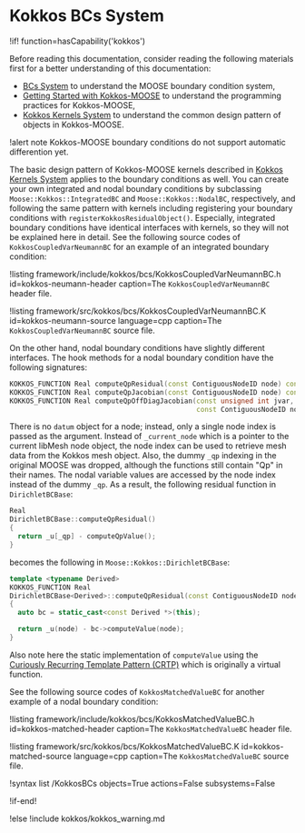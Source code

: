 # Kokkos BCs System

!if! function=hasCapability('kokkos')

Before reading this documentation, consider reading the following materials first for a better understanding of this documentation:

- [BCs System](syntax/BCs/index.md) to understand the MOOSE boundary condition system,
- [Getting Started with Kokkos-MOOSE](syntax/Kokkos/index.md) to understand the programming practices for Kokkos-MOOSE,
- [Kokkos Kernels System](syntax/KokkosKernels/index.md) to understand the common design pattern of objects in Kokkos-MOOSE.

!alert note
Kokkos-MOOSE boundary conditions do not support automatic differention yet.

The basic design pattern of Kokkos-MOOSE kernels described in [Kokkos Kernels System](syntax/Kokkos/index.md) applies to the boundary conditions as well. You can create your own integrated and nodal boundary conditions by subclassing `Moose::Kokkos::IntegratedBC` and `Moose::Kokkos::NodalBC`, respectively, and following the same pattern with kernels including registering your boundary conditions with `registerKokkosResidualObject()`. Especially, integrated boundary conditions have identical interfaces with kernels, so they will not be explained here in detail. See the following source codes of `KokkosCoupledVarNeumannBC` for an example of an integrated boundary condition:

!listing framework/include/kokkos/bcs/KokkosCoupledVarNeumannBC.h id=kokkos-neumann-header
         caption=The `KokkosCoupledVarNeumannBC` header file.

!listing framework/src/kokkos/bcs/KokkosCoupledVarNeumannBC.K id=kokkos-neumann-source language=cpp
         caption=The `KokkosCoupledVarNeumannBC` source file.

On the other hand, nodal boundary conditions have slightly different interfaces. The hook methods for a nodal boundary condition have the following signatures:

```cpp
KOKKOS_FUNCTION Real computeQpResidual(const ContiguousNodeID node) const;
KOKKOS_FUNCTION Real computeQpJacobian(const ContiguousNodeID node) const;
KOKKOS_FUNCTION Real computeQpOffDiagJacobian(const unsigned int jvar,
                                              const ContiguousNodeID node) const;
```

There is no `datum` object for a node; instead, only a single node index is passed as the argument. Instead of `_current_node` which is a pointer to the current libMesh node object, the node index can be used to retrieve mesh data from the Kokkos mesh object. Also, the dummy `_qp` indexing in the original MOOSE was dropped, although the functions still contain "Qp" in their names. The nodal variable values are accessed by the node index instead of the dummy `_qp`. As a result, the following residual function in `DirichletBCBase`:

```cpp
Real
DirichletBCBase::computeQpResidual()
{
  return _u[_qp] - computeQpValue();
}
```

becomes the following in `Moose::Kokkos::DirichletBCBase`:

```cpp
template <typename Derived>
KOKKOS_FUNCTION Real
DirichletBCBase<Derived>::computeQpResidual(const ContiguousNodeID node) const
{
  auto bc = static_cast<const Derived *>(this);

  return _u(node) - bc->computeValue(node);
}
```

Also note here the static implementation of `computeValue` using the [Curiously Recurring Template Pattern (CRTP)](syntax/Kokkos/index.md#kokkos_crtp) which is originally a virtual function.

See the following source codes of `KokkosMatchedValueBC` for another example of a nodal boundary condition:

!listing framework/include/kokkos/bcs/KokkosMatchedValueBC.h id=kokkos-matched-header
         caption=The `KokkosMatchedValueBC` header file.

!listing framework/src/kokkos/bcs/KokkosMatchedValueBC.K id=kokkos-matched-source language=cpp
         caption=The `KokkosMatchedValueBC` source file.

!syntax list /KokkosBCs objects=True actions=False subsystems=False

!if-end!

!else
!include kokkos/kokkos_warning.md
